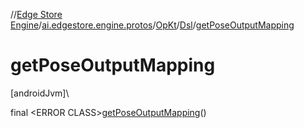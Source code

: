 //[Edge Store Engine](../../../../index.md)/[ai.edgestore.engine.protos](../../index.md)/[OpKt](../index.md)/[Dsl](index.md)/[getPoseOutputMapping](get-pose-output-mapping.md)

# getPoseOutputMapping

[androidJvm]\

final &lt;ERROR CLASS&gt;[getPoseOutputMapping](get-pose-output-mapping.md)()
